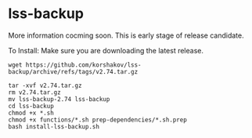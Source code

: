 # lss-backup

More information cocming soon. This is early stage of release candidate.

To Install:
Make sure you are downloading the latest release.
```
wget https://github.com/korshakov/lss-backup/archive/refs/tags/v2.74.tar.gz
```
```
tar -xvf v2.74.tar.gz
rm v2.74.tar.gz
mv lss-backup-2.74 lss-backup
cd lss-backup
chmod +x *.sh
chmod +x functions/*.sh prep-dependencies/*.sh.prep
bash install-lss-backup.sh
```
